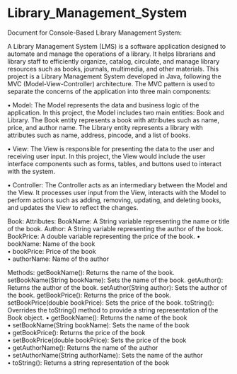 # Library_Management_System

Document for Console-Based Library Management System:

A Library Management System (LMS) is a software application designed to automate and manage the operations of a library. It helps librarians and library staff to efficiently organize, catalog, circulate, and manage library resources such as books, journals, multimedia, and other materials.
This project is a Library Management System developed in Java, following the MVC (Model-View-Controller) architecture. The MVC pattern is used to separate the concerns of the application into three main components:

• Model: The Model represents the data and business logic of the application. In this project, the Model includes two main entities: Book and Library. The Book entity represents a book with attributes such as name, price, and author name. The Library entity represents a library with attributes such as name, address, pincode, and a list of books.

• View: The View is responsible for presenting the data to the user and receiving user input. In this project, the View would include the user interface components such as forms, tables, and buttons used to interact with the system.

• Controller: The Controller acts as an intermediary between the Model and the View. It processes user input from the View, interacts with the Model to perform actions such as adding, removing, updating, and deleting books, and updates the View to reflect the changes.

Book:
Attributes:
BookName: A String variable representing the name or title of the book.
Author: A String variable representing the author of the book.
BookPrice: A double variable representing the price of the book.
• bookName: Name of the book  
• bookPrice: Price of the book  
• authorName: Name of the author  

Methods:
getBookName(): Returns the name of the book.
setBookName(String bookName): Sets the name of the book.
getAuthor(): Returns the author of the book.
setAuthor(String author): Sets the author of the book.
getBookPrice(): Returns the price of the book.
setBookPrice(double bookPrice): Sets the price of the book.
toString(): Overrides the toString() method to provide a string representation of the Book object.
• getBookName(): Returns the name of the book  
• setBookName(String bookName): Sets the name of the book  
• getBookPrice(): Returns the price of the book  
• setBookPrice(double bookPrice): Sets the price of the book  
• getAuthorName(): Returns the name of the author  
• setAuthorName(String authorName): Sets the name of the author  
• toString(): Returns a string representation of the book  

